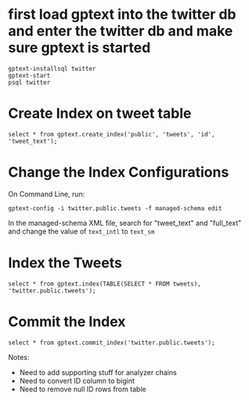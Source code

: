 # first load gptext into the twitter db and enter the twitter db and make sure gptext is started
```
gptext-installsql twitter
gptext-start
psql twitter
```

# Create Index on tweet table
```
select * from gptext.create_index('public', 'tweets', 'id', 'tweet_text');
```

# Change the Index Configurations
On Command Line, run:
```
gptext-config -i twitter.public.tweets -f managed-schema edit
```

In the managed-schema XML file, search for "tweet_text" and "full_text" and change the value of `text_intl` to `text_sm`

# Index the Tweets
```
select * from gptext.index(TABLE(SELECT * FROM tweets), 'twitter.public.tweets');
```

# Commit the Index
```
select * from gptext.commit_index('twitter.public.tweets');
```

Notes:
- Need to add supporting stuff for analyzer chains
- Need to convert ID column to bigint
- Need to remove null ID rows from table
